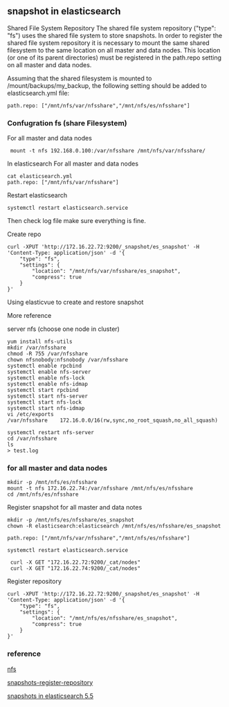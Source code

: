 ## snapshot in elasticsearch

Shared File System Repository
The shared file system repository ("type": "fs") uses the shared file system to store snapshots. In order to register the shared file system repository it is necessary to mount the same shared filesystem to the same location on all master and data nodes. This location (or one of its parent directories) must be registered in the path.repo setting on all master and data nodes.

Assuming that the shared filesystem is mounted to /mount/backups/my_backup, the following setting should be added to elasticsearch.yml file:
```
path.repo: ["/mnt/nfs/var/nfsshare","/mnt/nfs/es/nfsshare"]
```

### Confugration fs (share Filesystem)
For all master and data nodes 
```
 mount -t nfs 192.168.0.100:/var/nfsshare /mnt/nfs/var/nfsshare/
```
In elasticsearch For all master and data nodes
```
cat elasticsearch.yml
path.repo: ["/mnt/nfs/var/nfsshare"]
```

Restart elasticsearch
```
systemctl restart elasticsearch.service
```

Then check log file make sure everything is fine.


Create repo
```
curl -XPUT 'http://172.16.22.72:9200/_snapshot/es_snapshot' -H 'Content-Type: application/json' -d '{
    "type": "fs",
    "settings": {
        "location": "/mnt/nfs/var/nfsshare/es_snapshot",
        "compress": true
    }
}'
```

Using elasticvue to create and restore snapshot

More reference

server nfs (choose one node in cluster)
```
yum install nfs-utils
mkdir /var/nfsshare
chmod -R 755 /var/nfsshare
chown nfsnobody:nfsnobody /var/nfsshare
systemctl enable rpcbind
systemctl enable nfs-server
systemctl enable nfs-lock
systemctl enable nfs-idmap
systemctl start rpcbind
systemctl start nfs-server
systemctl start nfs-lock
systemctl start nfs-idmap
vi /etc/exports
/var/nfsshare    172.16.0.0/16(rw,sync,no_root_squash,no_all_squash)

systemctl restart nfs-server
cd /var/nfsshare
ls
> test.log
```

### for all master and data nodes
```
mkdir -p /mnt/nfs/es/nfsshare
mount -t nfs 172.16.22.74:/var/nfsshare /mnt/nfs/es/nfsshare
cd /mnt/nfs/es/nfsshare
```

Register snapshot for all master and data notes
```
mkdir -p /mnt/nfs/es/nfsshare/es_snapshot
chown -R elasticsearch:elasticsearch /mnt/nfs/es/nfsshare/es_snapshot

path.repo: ["/mnt/nfs/var/nfsshare","/mnt/nfs/es/nfsshare"]

systemctl restart elasticsearch.service

 curl -X GET "172.16.22.72:9200/_cat/nodes"
 curl -X GET "172.16.22.74:9200/_cat/nodes"
```

Register repository 
```
curl -XPUT 'http://172.16.22.72:9200/_snapshot/es_snapshot' -H 'Content-Type: application/json' -d '{
    "type": "fs",
    "settings": {
        "location": "/mnt/nfs/es/nfsshare/es_snapshot",
        "compress": true
    }
}'
```


### reference 

[nfs](../nfs/nfs.md)

[snapshots-register-repository](https://www.elastic.co/guide/en/elasticsearch/reference/current/snapshots-register-repository.html)

[snapshots in elasticsearch 5.5](https://www.elastic.co/guide/en/elasticsearch/reference/5.5/modules-snapshots.html)